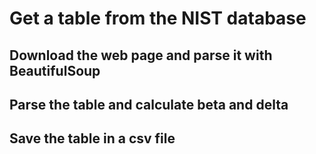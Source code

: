 # Get a table from the NIST database

## Download the web page and parse it with BeautifulSoup

## Parse the table and calculate beta and delta

## Save the table in a csv file
